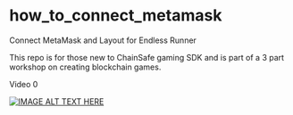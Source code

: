 # how_to_connect_metamask
Connect MetaMask and Layout for Endless Runner

This repo is for those new to ChainSafe gaming SDK and is part of a 3 part workshop on creating blockchain games.

Video 0

[![IMAGE ALT TEXT HERE](https://img.youtube.com/vi/YOUTUBE_VIDEO_ID_HERE/0.jpg)](https://www.youtube.com/watch?v=qKumVoFjur4)
